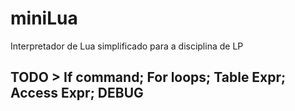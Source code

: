 # miniLua
Interpretador de Lua simplificado para a disciplina de LP

## TODO > If command; For loops; Table Expr; Access Expr; DEBUG
